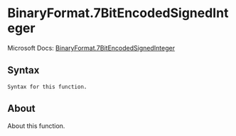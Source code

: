 ---
---

# BinaryFormat.7BitEncodedSignedInteger

Microsoft Docs: [BinaryFormat.7BitEncodedSignedInteger](https://docs.microsoft.com/en-us/powerquery-m/binaryformat-7bitencodedsignedinteger)

## Syntax

```powerquery-m
Syntax for this function.
```

## About

About this function.

